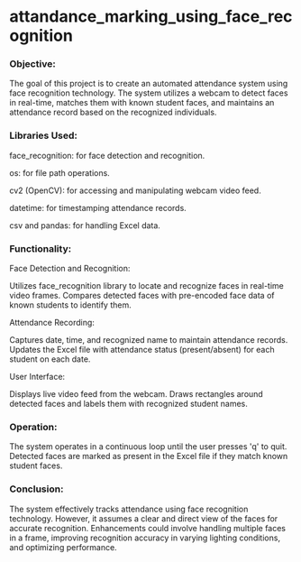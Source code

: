 # attandance_marking_using_face_recognition


### Objective:
The goal of this project is to create an automated attendance system using face recognition technology. The system utilizes a webcam to detect faces in real-time, matches them with known student faces, and maintains an attendance record based on the recognized individuals.



### Libraries Used:

face_recognition: for face detection and recognition.

os: for file path operations.

cv2 (OpenCV): for accessing and manipulating webcam video feed.

datetime: for timestamping attendance records.

csv and pandas: for handling Excel data.



### Functionality:

Face Detection and Recognition:

Utilizes face_recognition library to locate and recognize faces in real-time video frames.
Compares detected faces with pre-encoded face data of known students to identify them.

Attendance Recording:

Captures date, time, and recognized name to maintain attendance records.
Updates the Excel file with attendance status (present/absent) for each student on each date.

User Interface:

Displays live video feed from the webcam.
Draws rectangles around detected faces and labels them with recognized student names.


### Operation:

The system operates in a continuous loop until the user presses 'q' to quit.
Detected faces are marked as present in the Excel file if they match known student faces.


### Conclusion:
The system effectively tracks attendance using face recognition technology. However, it assumes a clear and direct view of the faces for accurate recognition. Enhancements could involve handling multiple faces in a frame, improving recognition accuracy in varying lighting conditions, and optimizing performance.
